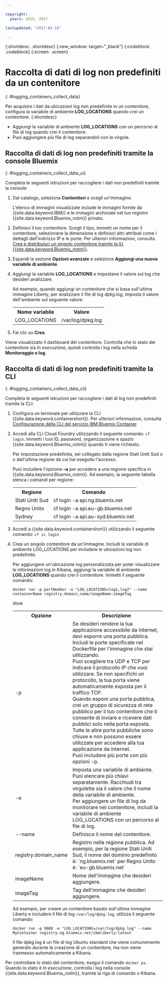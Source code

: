 ```yaml
---

copyright:
  years: 2015, 2017

lastupdated: "2017-03-16"

---
```



{:shortdesc: .shortdesc}
{:new_window: target="_blank"}
{:codeblock: .codeblock}
{:screen: .screen}


# Raccolta di dati di log non predefiniti da un contenitore
{: #logging_containers_collect_data}

Per acquisire i dati da ubicazioni log non predefinite in un contenitore, configura la variabile di ambiente **LOG_LOCATIONS** quando crei un contenitore.
{:shortdesc}

* Aggiungi la variabile di ambiente **LOG_LOCATIONS** con un percorso al file di log quando crei il contenitore. 
* Puoi aggiungere più file di log separandoli con le virgole. 

## Raccolta di dati di log non predefiniti tramite la console Bluemix
{: #logging_containers_collect_data_ui}

Completa le seguenti istruzioni per raccogliere i dati non predefiniti tramite la console:

1. Dal catalogo, seleziona **Contenitori** e scegli un'immagine. 

    L'elenco di immagini visualizzate include le immagini fornite da {{site.data.keyword.IBM}} e le immagini archiviate nel tuo registro {{site.data.keyword.Bluemix_notm}} privato. 

2. Definisci il tuo contenitore. Scegli il tipo, immetti un nome per il contenitore, selezionane la dimensione e definisci altri attributi come i dettagli dell'indirizzo IP e le porte. Per ulteriori informazioni, consulta [Crea e distribuisci un singolo contenitore tramite la IU {{site.data.keyword.Bluemix_notm}}](/docs/containers/container_single_ui.html). 

3. Espandi la sezione **Opzioni avanzate** e seleziona **Aggiungi una nuova variabile di ambiente**.

4. Aggiungi la variabile **LOG_LOCATIONS** e impostane il valore sul log che desideri analizzare.

    Ad esempio, quando aggiungi un contenitore che si basa sull'ultima immagine Liberty, per analizzare il file di log *dpkg.log*, imposta il valore dell'ambiente sul seguente valore:
    
    <table>
      <tbody>
        <tr>
          <th align="center">Nome variabile </th>
          <th align="center">Valore</th>
        </tr>
        <tr>
          <td align="left">LOG_LOCATIONS</td>
          <td align="left">/var/log/dpkg.log</td>
        </tr>
      </tbody>
    </table>

4. Fai clic su **Crea**.

Viene visualizzato il dashboard del contenitore. Controlla che lo stato del contenitore sia *In esecuzione*, quindi controlla i log nella scheda **Monitoraggio e log**.


## Raccolta di dati di log non predefiniti tramite la CLI
{: #logging_containers_collect_data_cli}

Completa le seguenti istruzioni per raccogliere i dati di log non predefiniti tramite la CLI: 

1. Configura un terminale per utilizzare la CLI {{site.data.keyword.containershort}}. Per ulteriori informazioni, consulta [Configurazione della CLI del servizio IBM Bluemix Container](/docs/containers/container_cli_cfic_install.html).

2. Accedi alla CLI Cloud Foundry utilizzando il seguente comando: `cf login`. Immetti i tuoi ID, password, organizzazione e spazio {{site.data.keyword.Bluemix_notm}} quando ti viene richiesto. 

    Per impostazione predefinita, sei collegato dalla regione Stati Uniti Sud o o dall'ultima regione da cui hai eseguito l'accesso.  
    
    Puoi includere l'opzione **–a** per accedere a una regione specifica in {{site.data.keyword.Bluemix_notm}}. Ad esempio, la seguente tabella elenca i comandi per regione:

    <table>
      <tbody>
        <tr>
          <th align="center">Regione</th>
          <th align="center">Comando</th>
        </tr>
        <tr>
          <td align="left">Stati Uniti Sud</td>
          <td align="left"> cf login -a api.ng.bluemix.net</td>
        </tr>
        <tr>
          <td align="left">Regno Unito</td>
          <td align="left">cf login -a api.eu-gb.bluemix.net</td>
        </tr>
        <tr>
          <td align="left">Sydney</td>
          <td align="left">cf login -a api.au-syd.bluemix.net</td>
        </tr>
      </tbody>
    </table>
    

3. Accedi a {{site.data.keyword.containershort}} utilizzando il seguente comando: `cf ic login`

4. Crea un singolo contenitore da un'immagine. Includi la variabile di ambiente LOG_LOCATIONS per includere le ubicazioni log non predefinite.  

    Per aggiungere un'ubicazione log personalizzata per poter visualizzare le informazioni log in Kibana, aggiungi la variabile di ambiente **LOG_LOCATIONS** quando crei il contenitore. Immetti il seguente comando:
    
    `docker run -p portNumber -e "LOG_LOCATIONS=log1,log2" --name containerName registry.domain_name/imageName:imageTag`
    
    dove
    
     <table>
      <tbody>
        <tr>
          <th align="center">Opzione </th>
          <th align="center">Descrizione</th>
        </tr>
        <tr>
          <td align="left">-p</td>
          <td align="left"> Se desideri rendere la tua applicazione accessibile da internet, devi esporre una porta pubblica. Includi le porte specificate nel Dockerfile per l'immagine che stai utilizzando. <br> Puoi scegliere tra UDP e TCP per indicare il protocollo IP che vuoi utilizzare. Se non specifichi un protocollo, la tua porta viene automaticamente esposta per il traffico TCP. <br> Quando esponi una porta pubblica, crei un gruppo di sicurezza di rete pubblico per il tuo contenitore che ti consente di inviare e ricevere dati pubblici solo nella porta esposta. Tutte le altre porte pubbliche sono chiuse e non possono essere utilizzate per accedere alla tua applicazione da internet. <br> Puoi includere più porte con più opzioni -p. </td>
        </tr>
        <tr>
          <td align="left">-e</td>
          <td align="left">Imposta una variabile di ambiente. <br> Puoi elencare più chiavi separatamente. Racchiudi tra virgolette sia il valore che il nome della variabile di ambiente. <br> Per aggiungere un file di log da monitorare nel contenitore, includi la variabile di ambiente LOG_LOCATIONS con un percorso al file di log.</td>
        </tr>
        <tr>
          <td align="left">--name</td>
          <td align="left">Definisce il nome del contenitore. </td>
        </tr>
	<tr>
          <td align="left">registry.domain_name</td>
          <td align="left">Registro nella regione pubblica. Ad esempio, per la regione Stati Uniti Sud, il nome del dominio predefinito è: `ng.bluemix.net` per Regno Unito è: `eu-gb.bluemix.net` </td>
        </tr>
        <tr>
          <td align="left">imageName</td>
          <td align="left">Nome dell'immagine che desideri aggiungere.</td>
        </tr>
	<tr>
          <td align="left">imageTag</td>
          <td align="left">Tag dell'immagine che desideri aggiungere.</td>
        </tr>
      </tbody>
    </table>
    
    Ad esempio, per creare un contenitore basato sull'ultima immagine Liberty e includere il file di log `/var/log/dpkg.log`, utilizza il seguente comando: 
    
    `docker run -p 9080 -e "LOG_LOCATIONS=/var/log/dpkg.log" --name MyContainer registry.ng.bluemix.net/ibmliberty:latest`
    
    Il file dpkg.log è un file di log Ubuntu standard che viene comunemente generato durante la creazione di un contenitore, ma non viene trasmesso automaticamente a Kibana.

Per controllare lo stato del contenitore, esegui il comando `docker ps`. Quando lo stato è *In esecuzione*, controlla i log nella console {{site.data.keyword.Bluemix_notm}}, tramite la riga di comando o Kibana.



